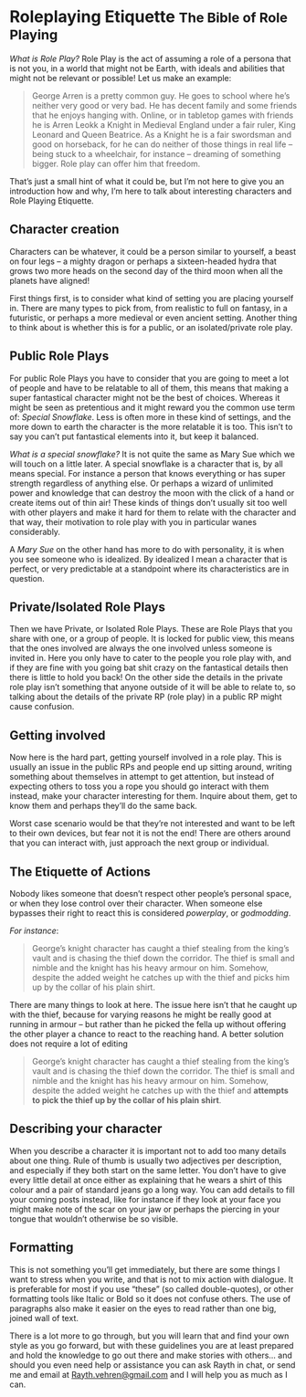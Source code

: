 # Roleplaying Etiquette <small>The Bible of Role Playing</small>
_What is Role Play?_ Role Play is the act of assuming a role of a persona that is not you, in a world that might not be Earth, with ideals and abilities that might not be relevant or possible! Let us make an example:


> George Arren is a pretty common guy. He goes to school where he’s neither very good or very bad. He has decent family and some friends that he enjoys hanging with. Online, or in tabletop games with friends he is Arren Leokk a Knight in Medieval England under a fair ruler, King Leonard and Queen Beatrice. As a Knight he is a fair swordsman and good on horseback, for he can do neither of those things in real life – being stuck to a wheelchair, for instance – dreaming of something bigger. Role play can offer him that freedom.


That’s just a small hint of what it could be, but I’m not here to give you an introduction how and why, I’m here to talk about interesting characters and Role Playing Etiquette.

## Character creation
Characters can be whatever, it could be a person similar to yourself, a beast on four legs – a mighty dragon or perhaps a sixteen-headed hydra that grows two more heads on the second day of the third moon when all the planets have aligned!

First things first, is to consider what kind of setting you are placing yourself in. There are many types to pick from, from realistic to full on fantasy, in a futuristic, or perhaps a more medieval or even ancient setting. Another thing to think about is whether this is for a public, or an isolated/private role play.

## Public Role Plays
For public Role Plays you have to consider that you are going to meet a lot of people and have to be relatable to all of them, this means that making a super fantastical character might not be the best of choices. Whereas it might be seen as pretentious and it might reward you the common use term of: *Special Snowflake*. Less is often more in these kind of settings, and the more down to earth the character is the more relatable it is too. This isn’t to say you can’t put fantastical elements into it, but keep it balanced.

_What is a special snowflake?_ It is not quite the same as Mary Sue which we will touch on a little later. A special snowflake is a character that is, by all means special. For instance a person that knows everything or has super strength regardless of anything else. Or perhaps a wizard of unlimited power and knowledge that can destroy the moon with the click of a hand or create items out of thin air! These kinds of things don’t usually sit too well with other  players and make it hard for them to relate with the character and that way, their motivation to role play with you in particular wanes considerably.

A *Mary Sue* on the other hand has more to do with personality, it is when you see someone who is idealized. By idealized I mean a character that is perfect, or very predictable at a standpoint where its characteristics are in question.

## Private/Isolated Role Plays
Then we have Private, or Isolated Role Plays. These are Role Plays that you share with one, or a group of people. It is locked for public view, this means that the ones involved are always the one involved unless someone is invited in. Here you only have to cater to the people you role play with, and if they are fine with you going bat shit crazy on the fantastical details then there is little to hold you back! On the other side the details in the private role play isn’t something that anyone outside of it will be able to relate to, so talking about the details of the private RP (role play) in a public RP might cause confusion.

## Getting involved
Now here is the hard part, getting yourself involved in a role play. This is usually an issue in the public RPs and people end up sitting around, writing something about themselves in attempt to get attention, but instead of expecting others to toss you a rope you should go interact with them instead, make your character interesting for them. Inquire about them, get to know them and perhaps they’ll do the same back.

Worst case scenario would be that they’re not interested and want to be left to their own devices, but fear not it is not the end! There are others around that you can interact with, just approach the next group or individual.

## The Etiquette of Actions
Nobody likes someone that doesn’t respect other people’s personal space, or when they lose control over their character. When someone else bypasses their right to react this is considered *powerplay*, or *godmodding*.

_For instance_:

> George’s knight character has caught a thief stealing from the king’s vault and is chasing the thief down the corridor. The thief is small and nimble and the knight has his heavy armour on him. Somehow, despite the added weight he catches up with the thief and picks him up by the collar of his plain shirt.

There are many things to look at here. The issue here isn’t that he caught up with the thief, because for varying reasons he might be really good at running in armour – but rather than he picked the fella up without offering the other player a chance to react to the reaching hand. A better solution does not require a lot of editing

> George’s knight character has caught a thief stealing from the king’s vault and is chasing the thief down the corridor. The thief is small and nimble and the knight has his heavy armour on him. Somehow, despite the added weight he catches up with the thief and __attempts to pick the thief up by the collar of his plain shirt__.

## Describing your character
When you describe a character it is important not to add too many details about one thing. Rule of thumb is usually two adjectives per description, and especially if they both start on the same letter. You don’t have to give every little detail at once either as explaining that he wears a shirt of this colour and a pair of standard jeans go a long way. You can add details to fill your coming posts instead, like for instance if they look at your face you might make note of the scar on your jaw or perhaps the piercing in your tongue that wouldn’t otherwise be so  visible.

## Formatting
This is not something you’ll get immediately, but there are some things I want to stress when you write, and that is not to mix action with dialogue. It is preferable for most if you use “these” (so called double-quotes), or other formatting tools like Italic or Bold so it does not confuse others. The use of paragraphs also make it easier on the eyes to read rather than one big, joined wall of text.

There is a lot more to go through, but you will learn that and find your own style as you go forward, but with these guidelines you are at least prepared and hold the knowledge to go out there and make stories with others... and should you even need help or assistance you can ask Rayth in chat, or send me and email at Rayth.vehren@gmail.com and I will help you as much as I can.
